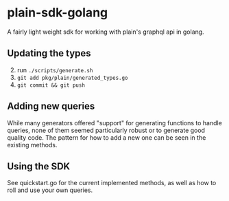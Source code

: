 # plain-sdk-golang
A fairly light weight sdk for working with plain's graphql api in golang.

## Updating the types
2. run `./scripts/generate.sh`
3. `git add pkg/plain/generated_types.go`
4. `git commit && git push`

## Adding new queries
While many generators offered "support" for generating functions to handle queries, none of them seemed particularly robust or to generate good quality code.
The pattern for how to add a new one can be seen in the existing methods.

## Using the SDK
See quickstart.go for the current implemented methods, as well as how to roll and use your own queries.